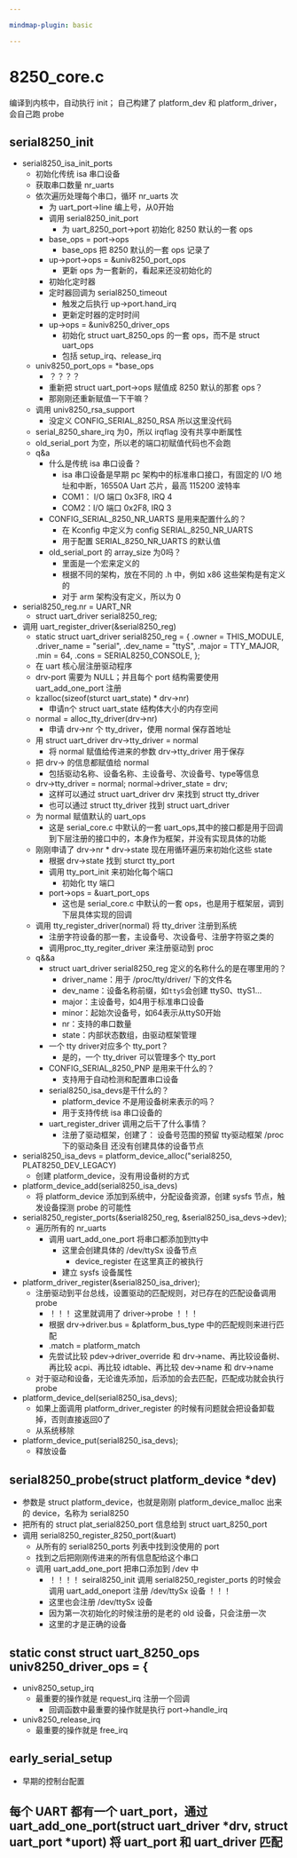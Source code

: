 ```yaml
---

mindmap-plugin: basic

---
```


# 8250_core.c
编译到内核中，自动执行 init；
自己构建了 platform_dev 和 platform_driver，会自己跑 probe

## serial8250_init
- serial8250_isa_init_ports
    - 初始化传统 isa 串口设备
    - 获取串口数量 nr_uarts
    - 依次遍历处理每个串口，循环 nr_uarts 次
        - 为 uart_port->line 编上号，从0开始
        - 调用 serial8250_init_port
            - 为 uart_8250_port->port 初始化 8250 默认的一套 ops
        - base_ops = port->ops
            - base_ops 把 8250 默认的一套 ops 记录了
        - up->port->ops = &univ8250_port_ops
            - 更新 ops 为一套新的，看起来还没初始化的
        - 初始化定时器
        - 定时器回调为 serial8250_timeout
            - 触发之后执行 up->port.hand_irq
            - 更新定时器的定时时间
        - up->ops = &univ8250_driver_ops
            - 初始化 struct uart_8250_ops 的一套 ops，而不是 struct uart_ops
            - 包括 setup_irq、release_irq
    - univ8250_port_ops = *base_ops
        - ？？？？
        - 重新把 struct uart_port->ops 赋值成 8250 默认的那套 ops？
        - 那刚刚还重新赋值一下干嘛？
    - 调用 univ8250_rsa_support
        - 没定义 CONFIG_SERIAL_8250_RSA 所以这里没代码
    - serial_8250_share_irq 为0，所以  irqflag 没有共享中断属性
    - old_serial_port 为空，所以老的端口初赋值代码也不会跑
    - q&a
        - 什么是传统 isa 串口设备？
            - isa 串口设备是早期 pc 架构中的标准串口接口，有固定的 I/O 地址和中断，16550A Uart 芯片，最高 115200 波特率
            - COM1： I/O 端口 0x3F8, IRQ 4
            - COM2：I/O 端口 0x2F8, IRQ 3
        - CONFIG_SERIAL_8250_NR_UARTS 是用来配置什么的？
            - 在 Kconfig 中定义为 config SERIAL_8250_NR_UARTS
            - 用于配置 SERIAL_8250_NR_UARTS 的默认值
        - old_serial_port 的 array_size 为0吗？
            - 里面是一个宏来定义的
            - 根据不同的架构，放在不同的 .h 中，例如 x86 这些架构是有定义的
            - 对于 arm 架构没有定义，所以为 0
- serial8250_reg.nr = UART_NR
    - struct uart_driver serial8250_reg;
- 调用 uart_register_driver(&serial8250_reg)
    - static struct uart_driver serial8250_reg = {
        .owner = THIS_MODULE,
        .driver_name = "serial",
        .dev_name = "ttyS",
        .major = TTY_MAJOR,
        .min = 64,
        .cons = SERIAL8250_CONSOLE,
        };
    - 在 uart 核心层注册驱动程序
    - drv-port 需要为 NULL；并且每个 port 结构需要使用 uart_add_one_port 注册
    - kzalloc(sizeof(sturct uart_state) * drv->nr)
        - 申请n个 struct uart_state 结构体大小的内存空间
    - normal = alloc_tty_driver(drv->nr)
        - 申请 drv->nr 个 tty_driver，使用 normal 保存首地址
    - 用 struct uart_driver drv->tty_driver = normal
        - 将 normal 赋值给传进来的参数 drv->tty_driver 用于保存
    - 把 drv-> 的信息都赋值给 normal
        - 包括驱动名称、设备名称、主设备号、次设备号、type等信息
    - drv->tty_driver = normal;
        normal->driver_state = drv;
        - 这样可以通过 struct uart_driver drv 来找到 struct tty_driver
        - 也可以通过 struct tty_driver 找到 struct uart_driver
    - 为 normal 赋值默认的 uart_ops
        - 这是 serial_core.c 中默认的一套 uart_ops,其中的接口都是用于回调到下层注册的接口中的，本身作为框架，并没有实现具体的功能
    - 刚刚申请了 drv->nr * drv->state 现在用循环遍历来初始化这些 state
        - 根据 drv->state 找到 sturct tty_port
        - 调用 tty_port_init 来初始化每个端口
            - 初始化 tty 端口
        - port->ops = &uart_port_ops
            - 这也是 serial_core.c 中默认的一套 ops，也是用于框架层，调到下层具体实现的回调
    - 调用 tty_register_driver(normal) 将  tty_driver 注册到系统
        - 注册字符设备的那一套，主设备号、次设备号、注册字符驱之类的
        - 调用proc_tty_regiter_driver 来注册驱动到 proc
    - q&&a
        - struct uart_driver serial8250_reg 定义的名称什么的是在哪里用的？
            - driver_name：用于 /proc/tty/driver/ 下的文件名
            - dev_name：设备名称前缀，如`ttyS`会创建 ttyS0、ttyS1...
            - major：主设备号，如4用于标准串口设备
            - minor：起始次设备号，如64表示从ttyS0开始
            - nr：支持的串口数量
            - state：内部状态数组，由驱动框架管理
        - 一个 tty driver对应多个 tty_port？
            - 是的，一个 tty_driver 可以管理多个 tty_port
        - CONFIG_SERIAL_8250_PNP 是用来干什么的？
            - 支持用于自动检测和配置串口设备
        - serial8250_isa_devs是干什么的？
            - platform_device 不是用设备树来表示的吗？
            - 用于支持传统 isa 串口设备的
        - uart_register_driver 调用之后干了什么事情？
            - 注册了驱动框架，创建了：
                设备号范围的预留
                tty驱动框架
                /proc 下的驱动条目
                还没有创建具体的设备节点
- serial8250_isa_devs = platform_device_alloc("serial8250, PLAT8250_DEV_LEGACY)
    - 创建 platform_device，没有用设备树的方式
- platform_device_add(serial8250_isa_devs)
    - 将 platform_device 添加到系统中，分配设备资源，创建 sysfs 节点，触发设备探测 probe 的可能性
- serial8250_register_ports(&serial8250_reg, &serial8250_isa_devs->dev);
    - 遍历所有的 nr_uarts
        - 调用 uart_add_one_port 将串口都添加到tty中
            - 这里会创建具体的 /dev/ttySx 设备节点
                - device_register 在这里真正的被执行
            - 建立 sysfs 设备属性
- platform_driver_register(&serial8250_isa_driver);
    - 注册驱动到平台总线，设置驱动的匹配规则，对已存在的匹配设备调用 probe
        - ！！！ 这里就调用了 driver->probe  ！！！
        - 根据 drv->driver.bus = &platform_bus_type 中的匹配规则来进行匹配
        - .match = platform_match
        - 先尝试比较 pdev->driver_override 和 drv->name、再比较设备树、再比较 acpi、再比较 idtable、再比较 dev->name 和 drv->name
    - 对于驱动和设备，无论谁先添加，后添加的会去匹配，匹配成功就会执行 probe
- platform_device_del(serial8250_isa_devs);
    - 如果上面调用 platform_driver_register 的时候有问题就会把设备卸载掉，否则直接返回0了
    - 从系统移除
- platform_device_put(serial8250_isa_devs);
    - 释放设备

## serial8250_probe(struct platform_device *dev)
- 参数是 struct platform_device，也就是刚刚 platform_device_malloc 出来的 device，名称为 serial8250
- 把所有的 struct plat_serial8250_port 信息给到 struct uart_8250_port
- 调用 serial8250_register_8250_port(&uart)
    - 从所有的 serial8250_ports 列表中找到没使用的 port
    - 找到之后把刚刚传进来的所有信息配给这个串口
    - 调用 uart_add_one_port 把串口添加到 /dev 中
        - ！！！！ seiral8250_init 调用 serial8250_register_ports 的时候会调用 uart_add_oneport 注册 /dev/ttySx 设备  ！！！
        - 这里也会注册 /dev/ttySx 设备
        - 因为第一次初始化的时候注册的是老的 old 设备，只会注册一次
        - 这里的才是正确的设备

## static const struct uart_8250_ops univ8250_driver_ops = {
- univ8250_setup_irq
    - 最重要的操作就是  request_irq 注册一个回调
        - 回调函数中最重要的操作就是执行 port->handle_irq
- univ8250_release_irq
    - 最重要的操作就是 free_irq

## early_serial_setup
- 早期的控制台配置

## 每个 UART 都有一个 uart_port，通过 uart_add_one_port(struct uart_driver *drv, struct uart_port *uport) 将 uart_port 和 uart_driver 匹配